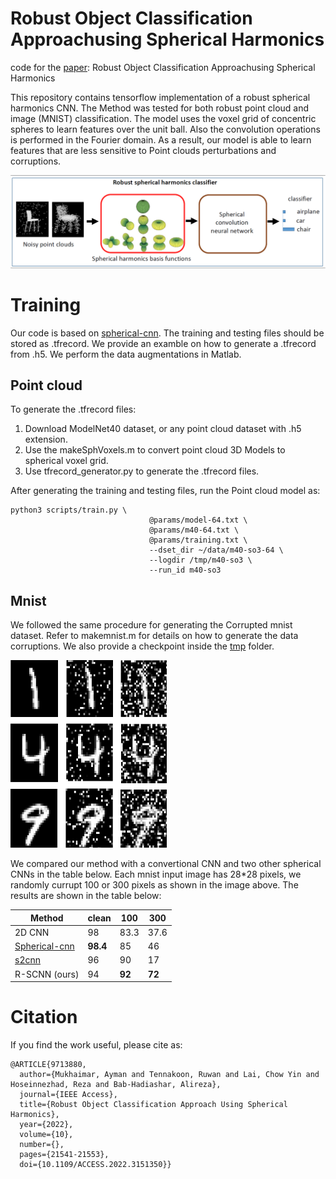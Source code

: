 # Robust Object Classification Approachusing Spherical Harmonics
code for the [paper](https://ieeexplore.ieee.org/abstract/document/9713880): Robust Object Classification Approachusing Spherical Harmonics

This repository contains tensorflow implementation of a robust spherical harmonics CNN. The Method was tested for both robust point cloud and image (MNIST) classification. The model uses the voxel grid of concentric spheres to learn features over the unit ball. Also the convolution operations is performed in the Fourier domain. As a result, our model is able to learn features that are less sensitive to Point clouds perturbations and corruptions.


![main pic](graph_abst.PNG)


# Training
Our code is based on [
spherical-cnn](https://github.com/daniilidis-group/spherical-cnn). The training and testing files should be stored as .tfrecord. We provide an examble on how to generate a .tfrecord from .h5. We perform the data augmentations in Matlab. 

## Point cloud
To generate the .tfrecord files:
1. Download ModelNet40 dataset, or any point cloud dataset with .h5 extension.
2. Use the makeSphVoxels.m to convert point cloud 3D Models to spherical voxel grid.
3. Use tfrecord_generator.py to generate the .tfrecord files.

After generating the training and testing files, run the Point cloud model as:

```
python3 scripts/train.py \
                               @params/model-64.txt \
                               @params/m40-64.txt \
                               @params/training.txt \
                               --dset_dir ~/data/m40-so3-64 \
                               --logdir /tmp/m40-so3 \
                               --run_id m40-so3
```

## Mnist

We followed the same procedure for generating the Corrupted mnist dataset. Refer to makemnist.m for details on how to generate the data corruptions. We also provide a checkpoint inside the [tmp](https://github.com/AymanMukh/R-SCNN/image/tmp) folder.

<img src="mnist.PNG" width="250" height="300">

We compared our method with a convertional CNN and two other spherical CNNs in the table below. Each mnist input image has 28*28 pixels, we randomly currupt 100 or 300 pixels as shown in the image above. The results are shown in the table below:

| Method  | clean | 100  |  300 |
| ------- | ------| ---- | ---- |
|2D CNN | 98 | 83.3 | 37.6 |
|[Spherical-cnn](https://github.com/daniilidis-group/spherical-cnn) |  **98.4** | 85 | 46 |
|[s2cnn](https://github.com/jonkhler/s2cnn) |  96 |  90  | 17 |
|R-SCNN (ours)|  94 | **92** | **72**  |


# Citation
If you find the work useful, please cite as:
```
@ARTICLE{9713880,
  author={Mukhaimar, Ayman and Tennakoon, Ruwan and Lai, Chow Yin and Hoseinnezhad, Reza and Bab-Hadiashar, Alireza},
  journal={IEEE Access}, 
  title={Robust Object Classification Approach Using Spherical Harmonics}, 
  year={2022},
  volume={10},
  number={},
  pages={21541-21553},
  doi={10.1109/ACCESS.2022.3151350}}
```
